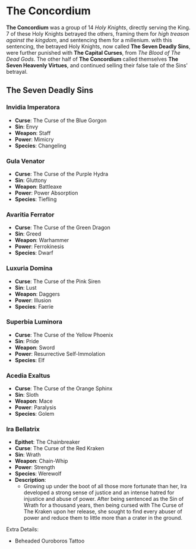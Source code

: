 # __The Concordium__
__The Concordium__ was a group of 14 _Holy Knights_, directly serving the King. 7 of these Holy Knights betrayed the others, framing them for _high treason against the kingdom_, and sentencing them for a millenium. with this sentencing, the betrayed Holy Knights, now called __The Seven Deadly Sins__, were further punished with __The Capital Curses__, from _The Blood of The Dead Gods_. The other half of __The Concordium__ called themselves __The Seven Heavenly Virtues__, and continued selling their false tale of the Sins' betrayal.

## The Seven Deadly Sins
### Invidia Imperatora
- __Curse__: The Curse of the Blue Gorgon
- __Sin__: Envy
- __Weapon__: Staff
- __Power__: Mimicry
- __Species__: Changeling
### Gula Venator
- __Curse__: The Curse of the Purple Hydra
- __Sin__: Gluttony
- __Weapon__: Battleaxe
- __Power__: Power Absorption
- __Species__: Tiefling
### Avaritia Ferrator
- __Curse__: The Curse of the Green Dragon
- __Sin__: Greed
- __Weapon__: Warhammer
- __Power__: Ferrokinesis
- __Species__: Dwarf
### Luxuria Domina
- __Curse__: The Curse of the Pink Siren
- __Sin__: Lust
- __Weapon__: Daggers
- __Power__: Illusion
- __Species__: Faerie
### Superbia Luminora
- __Curse__: The Curse of the Yellow Phoenix
- __Sin__: Pride
- __Weapon__: Sword
- __Power__: Resurrective Self-Immolation
- __Species__: Elf
### Acedia Exaltus
- __Curse__: The Curse of the Orange Sphinx
- __Sin__: Sloth
- __Weapon__: Mace
- __Power__: Paralysis
- __Species__: Golem
### Ira Bellatrix
- __Epithet__: The Chainbreaker
- __Curse__: The Curse of the Red Kraken
- __Sin__: Wrath
- __Weapon__: Chain-Whip
- __Power__: Strength
- __Species__: Werewolf
- __Description__:
    - Growing up under the boot of all those more fortunate than her, Ira developed a strong sense of justice and an intense hatred for injustice and abuse of power. After being sentenced as the Sin of Wrath for a thousand years, then being cursed with The Curse of The Kraken upon her release, she sought to find every abuser of power and reduce them to little more than a crater in the ground.

Extra Details:
- Beheaded Ouroboros Tattoo

